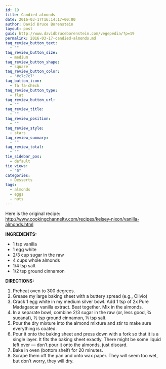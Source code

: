 ```yaml
---
id: 19
title: Candied almonds
date: 2016-03-17T16:14:17+00:00
author: David Bruce Borenstein
layout: post
guid: http://www.davidbruceborenstein.com/vegepedia/?p=19
permalink: 2016-03-17-candied-almonds.md
taq_review_button_text:
  - ""
taq_review_button_size:
  - medium
taq_review_button_shape:
  - square
taq_review_button_color:
  - '#c7c7c7'
taq_button_icon:
  - fa fa-check
taq_review_button_type:
  - flat
taq_review_button_url:
  - ""
taq_review_title:
  - ""
taq_review_position:
  - ""
taq_review_style:
  - stars
taq_review_summary:
  - ""
taq_review_total:
  - ""
tie_sidebar_pos:
  - default
tie_views:
  - "0"
categories:
  - Desserts
tags:
  - almonds
  - eggs
  - nuts
---
```

Here is the original recipe: <http://www.cookingchanneltv.com/recipes/kelsey-nixon/vanilla-almonds.html>

**INGREDIENTS:**

  * 1 tsp vanilla
  * 1 egg white
  * 2/3 cup sugar in the raw
  * 4 cups whole almonds
  * 1/4 tsp salt
  * 1/2 tsp ground cinnamon

**DIRECTIONS:**

  1. Preheat oven to 300 degrees.
  2. Grease my large baking sheet with a buttery spread (e.g., Olivio)
  3. Crack 1 egg white in my medium silver bowl. Add 1 tsp of 2x Pure Madagascar vanilla extract. Beat together. Mix in the almonds.
  4. In a separate bowl, combine 2/3 sugar in the raw (or, less good, ¾ sucanat), ½ tsp ground cinnamon, ¼ tsp salt.
  5. Pour the dry mixture into the almond mixture and stir to make sure everything is coated.
  6. Pour it onto the baking sheet and press down with a fork so that it is a single layer. It fits the baking sheet exactly. There might be some liquid left over &#8212; don’t pour it onto the almonds, just discard.
  7. Bake in oven (bottom shelf) for 20 minutes.
  8. Scrape them off the pan and onto wax paper. They will seem too wet, but don’t worry, they will dry.